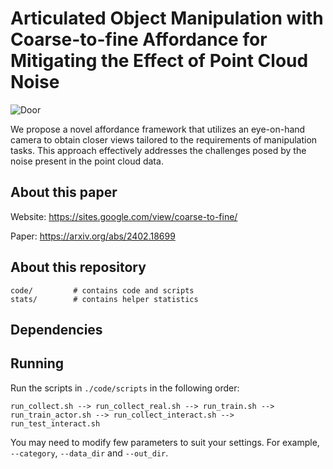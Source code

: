 # Articulated Object Manipulation with Coarse-to-fine Affordance for Mitigating the Effect of Point Cloud Noise

![Door](./images/Door.gif)

We propose a novel affordance framework that utilizes an eye-on-hand camera to obtain closer views tailored to the requirements of manipulation tasks. This approach effectively addresses the challenges posed by the noise present in the point cloud data.

## About this paper

Website: https://sites.google.com/view/coarse-to-fine/

Paper: https://arxiv.org/abs/2402.18699

## About this repository

```
code/         # contains code and scripts
stats/        # contains helper statistics
```

## Dependencies



## Running

Run the scripts in `./code/scripts` in the following order:

```
run_collect.sh --> run_collect_real.sh --> run_train.sh -->
run_train_actor.sh --> run_collect_interact.sh --> run_test_interact.sh
```

You may need to modify few parameters to suit your settings. For example, `--category`, `--data_dir` and `--out_dir`.

